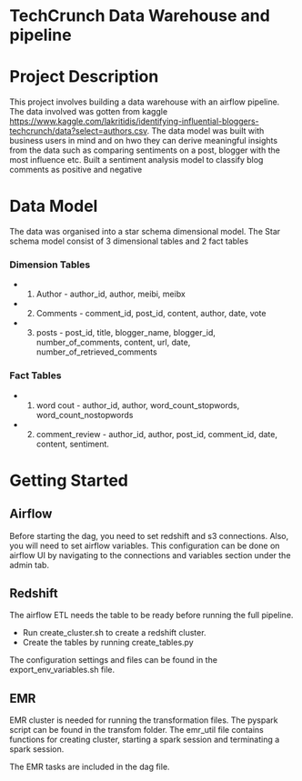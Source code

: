 # TechCrunch Data Warehouse and pipeline

# Project Description
This project involves building a data warehouse with an airflow pipeline. The data involved was gotten from kaggle https://www.kaggle.com/lakritidis/identifying-influential-bloggers-techcrunch/data?select=authors.csv. The data model was built with business users in mind and on hwo they can derive meaningful insights from the data such as comparing sentiments on a post, blogger with the most influence etc.
Built a sentiment analysis model to classify blog comments as positive and negative

# Data Model
The data was organised into a star schema dimensional model. The Star schema model consist of 3 dimensional tables and 2 fact tables

### Dimension Tables 
- 1. Author - author_id, author, meibi, meibx
- 2. Comments - comment_id, post_id, content, author, date, vote
- 3. posts - post_id, title, blogger_name, blogger_id, number_of_comments, content, url, date, number_of_retrieved_comments
### Fact Tables
- 1. word cout - author_id, author, word_count_stopwords, word_count_nostopwords
- 2. comment_review - author_id, author, post_id, comment_id, date, content, sentiment.



# Getting Started

## Airflow
Before starting the dag, you need to set redshift and s3 connections. Also, you will need to set airflow variables.
This configuration can be done on airflow UI by navigating to the connections and variables section under the admin tab.

## Redshift
The airflow ETL needs the table to be ready before running the full pipeline. 
- Run create_cluster.sh to create a redshift cluster.
- Create the tables by running create_tables.py

The configuration settings and files can be found in the export_env_variables.sh file.

## EMR
EMR cluster is needed for running the transformation files. The pyspark script can be found in the transfom folder. The emr_util file contains functions for creating cluster, starting a spark session and terminating a spark session.

The EMR tasks are included in the dag file.
